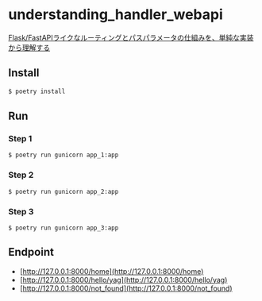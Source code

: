 # understanding_handler_webapi

[Flask/FastAPIライクなルーティングとパスパラメータの仕組みを、単純な実装から理解する](https://zenn.dev/yag_ays/articles/4a91622bbfc83c)

## Install

```sh
$ poetry install
```

## Run
### Step 1

```
$ poetry run gunicorn app_1:app
```

### Step 2

```
$ poetry run gunicorn app_2:app
```

### Step 3

```
$ poetry run gunicorn app_3:app
```

## Endpoint

- [http://127.0.0.1:8000/home](http://127.0.0.1:8000/home)
- [http://127.0.0.1:8000/hello/yag](http://127.0.0.1:8000/hello/yag)
- [http://127.0.0.1:8000/not_found](http://127.0.0.1:8000/not_found)